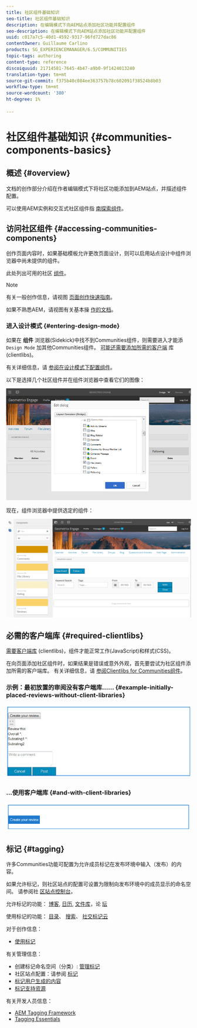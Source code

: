 ```yaml
---
title: 社区组件基础知识
seo-title: 社区组件基础知识
description: 在编辑模式下向AEM站点添加社区功能并配置组件
seo-description: 在编辑模式下向AEM站点添加社区功能并配置组件
uuid: c017a7c5-40d1-4592-9317-96fd727dac86
contentOwner: Guillaume Carlino
products: SG_EXPERIENCEMANAGER/6.5/COMMUNITIES
topic-tags: authoring
content-type: reference
discoiquuid: 21714581-7645-4b47-a9b0-9f1424013240
translation-type: tm+mt
source-git-commit: f375b40c084ee363757b78c602091f38524b8b03
workflow-type: tm+mt
source-wordcount: '380'
ht-degree: 1%

---
```



# 社区组件基础知识 {#communities-components-basics}

## 概述 {#overview}

文档的创作部分介绍在作者编辑模式下将社区功能添加到AEM站点，并描述组件配置。

可以使用AEM实例和交互式社区组件指 [南探索组件](components-guide.md)。

## 访问社区组件 {#accessing-communities-components}

创作页面内容时，如果基础模板允许更改页面设计，则可以启用站点设计中组件浏览器中尚未提供的组件。

此处列出可用的社区 [组件](author-communities.md#available-communities-components)。

>[!NOTE]
>
>有关一般创作信息，请视图 [页面创作快速指南](../../help/sites-authoring/qg-page-authoring.md)。
>
>如果不熟悉AEM，请视图有关基本操 [作的文档](../../help/sites-authoring/basic-handling.md)。

### 进入设计模式 {#entering-design-mode}

如果在 **组件** 浏览器(Sidekick)中找不到Communities组件，则需要进入才能添 `Design Mode` 加其他Communities组件。 [可能还需要添加所需的客户端](#required-clientlibs) 库(clientlibs)。

有关详细信息，请 [参阅在设计模式下配置组件](../../help/sites-authoring/default-components-designmode.md)。

以下是选择几个社区组件并在组件浏览器中查看它们的图像：

![组件设计](assets/component-design.png)

现在，组件浏览器中提供选定的组件：

![component-design1](assets/component-design1.png)

## 必需的客户端库 {#required-clientlibs}

[需要客户端库](../../help/sites-developing/clientlibs.md) (clientlibs)，组件才能正常工作(JavaScript)和样式(CSS)。

在向页面添加社区组件时，如果结果是错误或意外外观，首先要尝试为社区组件添加所需的客户端库。 有关详细信息，请 [参阅Clientlibs for Communities组件](clientlibs.md)。

### 示例：最初放置的审阅没有客户端库…… {#example-initially-placed-reviews-without-client-libraries}

![clientlibs1](assets/clientlibs1.png)

### ...使用客户端库 {#and-with-client-libraries}

![clientlibs2](assets/clientlibs2.png)

## 标记 {#tagging}

许多Communities功能可配置为允许成员标记在发布环境中输入（发布）的内容。

如果允许标记，则社区站点的配置可设置为限制向发布环境中的成员显示的命名空间。 请参阅社 [区站点控制台](sites-console.md#tagging)。

允许标记的功能： [博客](blog-feature.md), [日历](calendar.md), [文件库](file-library.md)，论 [坛](forum.md)

使用标记的功能： [目录](catalog.md)、 [搜索](search.md)、 [社交标记云](tagcloud.md)

对于创作信息：

* [使用标记](../../help/sites-authoring/tags.md)

有关管理信息：

* 创建标记命名空间（分类）: [管理标记](../../help/sites-administering/tags.md)
* 社区站点配置：请参阅 [标记](sites-console.md#tagging)
* [标记用户生成的内容](../../help/sites-authoring/tags.md)
* [标记支持资源](tag-resources.md)

有关开发人员信息：

* [AEM Tagging Framework](../../help/sites-developing/framework.md)
* [Tagging Essentials](tag.md)

